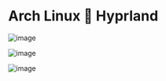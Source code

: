 # Arch Linux 🤝 Hyprland

![image](https://github.com/BigLadDylan/dotfiles/assets/76881322/7e29bac9-d80e-4934-8610-6e5576dfd680)

![image](https://github.com/BigLadDylan/dotfiles/assets/76881322/b9128062-2c43-445d-bd28-e02750def3bd)

![image](https://github.com/BigLadDylan/dotfiles/assets/76881322/9e7234c7-8c88-4a4a-9e97-d9ed84806693)
